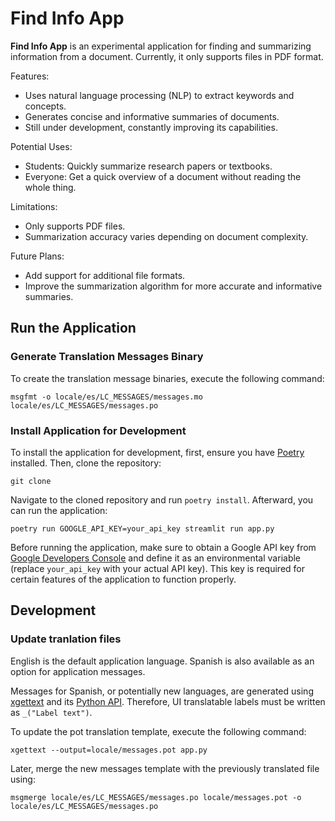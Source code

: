 # Find Info App

**Find Info App** is an experimental application for finding and summarizing 
information from a document. Currently, it only supports files in PDF format.

Features:

- Uses natural language processing (NLP) to extract keywords and concepts.
- Generates concise and informative summaries of documents.
- Still under development, constantly improving its capabilities.

Potential Uses:

- Students: Quickly summarize research papers or textbooks.
- Everyone: Get a quick overview of a document without reading the whole thing.

Limitations:

- Only supports PDF files.
- Summarization accuracy varies depending on document complexity.

Future Plans:

- Add support for additional file formats.
- Improve the summarization algorithm for more accurate and informative summaries.

## Run the Application

### Generate Translation Messages Binary
To create the translation message binaries, execute the following command:

```
msgfmt -o locale/es/LC_MESSAGES/messages.mo locale/es/LC_MESSAGES/messages.po
```

### Install Application for Development

To install the application for development, first, ensure you have 
[Poetry](https://python-poetry.org/) installed. Then, clone the repository:

```
git clone 
```

Navigate to the cloned repository and run `poetry install`. Afterward, you 
can run the application:

```
poetry run GOOGLE_API_KEY=your_api_key streamlit run app.py
```

Before running the application, make sure to obtain a Google API key 
from [Google Developers Console](https://makersuite.google.com/app/apikey) 
and define it as an environmental variable (replace `your_api_key` with your 
actual API key). This key is required for certain features of the application 
to function properly.

## Development

### Update tranlation files

English is the default application language. Spanish is also available as an 
option for application messages.

Messages for Spanish, or potentially new languages, are generated using
[xgettext](https://www.gnu.org/software/gettext/) and its 
[Python API](https://docs.python.org/3/library/gettext.html). Therefore, UI 
translatable labels must be written as `_("Label text")`. 

To update the pot translation template, execute the following command:

```
xgettext --output=locale/messages.pot app.py
```

Later, merge the new messages template with the previously translated file using:

```
msgmerge locale/es/LC_MESSAGES/messages.po locale/messages.pot -o locale/es/LC_MESSAGES/messages.po
```
